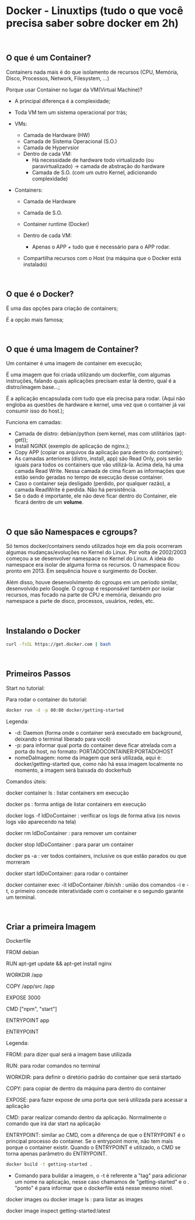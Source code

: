 # Docker - Linuxtips (tudo o que você precisa saber sobre docker em 2h)

<br/>

## O que é um Container?

Containers nada mais é do que isolamento de recursos (CPU, Memória, Disco, Processos, Network, Filesystem, ...)

Porque usar Container no lugar da VM(Virtual Machine)?

- A principal diferença é a complexidade;
- Toda VM tem um sistema operacional por trás;
- VMs:

  - Camada de Hardware (HW)
  - Camada de Sistema Operacional (S.O.)
  - Camada de Hypervsior
  - Dentro de cada VM:
    - Há necessidade de hardware todo virtualizado (ou paravirtualizado) -> camada de abstração do hardware
    - Camada de S.O. (com um outro Kernel, adicionando complexidade)

- Containers:

  - Camada de Hardware
  - Camada de S.O.
  - Container runtime (Docker)
  - Dentro de cada VM:

    - Apenas o APP + tudo que é necessário para o APP rodar.

  - Compartilha recursos com o Host (na máquina que o Docker está instalado)

<br/>

## O que é o Docker?

É uma das opções para criação de containers;

É a opção mais famosa;

<br/>

## O que é uma Imagem de Container?

Um container é uma imagem de container em execução;

É uma imagem que foi criada utilizando um dockerfile, com algumas instruções, falando quais aplicações precisam estar lá dentro, qual é a distro/imagem base...;

É a aplicação encapsulada com tudo que ela precisa para rodar. (Aqui não engloba as questões de hardware e kernel, uma vez que o container já vai consumir isso do host.);

Funciona em camadas:

- Camada de distro: debian/python (sem kernel, mas com utilitários (apt-get));
- Install NGINX (exemplo de aplicação de nginx.);
- Copy APP (copiar os arquivos da aplicação para dentro do container);
- As camadas anteriores (distro, install, app) são Read Only, pois serão iguais para todos os containers que vão utilizá-la. Acima dela, há uma camada Read Write. Nessa camada de cima ficam as informações que estão sendo geradas no tempo de execução desse container.
- Caso o container seja desligado (perdido, por qualquer razão), a camada ReadWrite é perdida. Não há persistência.
- Se o dado é importante, ele não deve ficar dentro do Container, ele ficará dentro de um **volume**.

<br/>

## O que são Namespaces e cgroups?

Só temos docker/containers sendo utilizados hoje em dia pois ocorreram algumas mudanças/evoluções no Kernel do Linux. Por volta de 2002/2003 começou a se desenvolver namespace no Kernel do Linux. A ideia do namespace era isolar de alguma forma os recursos. O namespace ficou pronto em 2013. Em sequência houve o surgimento do Docker.

Além disso, houve desenvolvimento do cgroups em um período similar, desenvolvido pelo Google. O cgroup é responsável também por isolar recursos, mas focado na parte de CPU e memória, deixando pro namespace a parte de disco, processos, usuários, redes, etc.

<br/>

## Instalando o Docker

```bash
curl -fsSL https://get.docker.com | bash
```

<br/>

## Primeiros Passos

Start no tutorial:

Para rodar o container do tutorial:

```bash
docker run -d -p 80:80 docker/getting-started
```

Legenda:

- -d: Daemon (forma onde o container será executado em background, deixando o terminal liberado para você)
- -p: para informar qual porta do container deve ficar atrelada com a porta do host, no formato: PORTADOCONTAINER:PORTADOHOST
- nomeDaImagem: nome da imagem que será utilizada, aqui é: docker/getting-started que, como não há essa imagem localmente no momento, a imagem será baixada do dockerhub

Comandos úteis:

docker container ls : listar containers em execução

docker ps : forma antiga de listar containers em execução

docker logs -f IdDoContainer : verificar os logs de forma ativa (os novos logs vão aparecendo na tela)

docker rm IdDoContainer : para remover um container

docker stop IdDoContainer : para parar um container

docker ps -a : ver todos containers, inclusive os que estão parados ou que morreram

docker start IdDoContainer: para rodar o container

docker container exec -it IdDoContainer /bin/sh : união dos comandos -i e -t, o primeiro concede interatividade com o container e o segundo garante um terminal.

<br/>

## Criar a primeira Imagem

Dockerfile

FROM debian

RUN apt-get update && apt-get install nginx

WORKDIR /app

COPY /app/src /app

EXPOSE 3000

CMD ["npm", "start"]

ENTRYPOINT app

ENTRYPOINT

Legenda:

FROM: para dizer qual será a imagem base utilizada

RUN: para rodar comandos no terminal

WORKDIR: para definir o diretório padrão do container que será startado

COPY: para copiar de dentro da máquina para dentro do container

EXPOSE: para fazer expose de uma porta que será utilizada para acessar a aplicação

CMD: parar realizar comando dentro da aplicação. Normalmente o comando que irá dar start na aplicação

ENTRYPOINT: similar ao CMD, com a diferença de que o ENTRYPOINT é o principal processo do container. Se o entrypoint morre, não tem mais porque o container existir. Quando o ENTRYPOINT é utilizado, o CMD se torna apenas parâmetro do ENTRYPOINT.

```bash
docker build -t getting-started .
```

- Comando para buildar a imagem, o -t é referente a "tag" para adicionar um nome na aplicação, nesse caso chamamos de "getting-started" e o . "ponto" é para informar que o dockerfile está nesse mesmo nível.

docker images ou docker image ls : para listar as images

docker image inspect getting-started:latest
